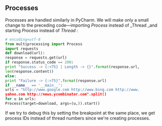 Processes
---
Processes are handled similarly in PyCharm. We will make only a small change to
the preceding code—importing  _Process_ instead of  _Thread _and starting  _Process_ instead of  _Thread_ :


```python
# encoding=utf-8
from multiprocessing import Process
import requests
def download(url):
response = requests.get(url)
if response.status_code == 200:
print "Success -> {:<75} | Length -> {}".format(response.url,
len(response.content))
else:
print "Failure -> {:>75}".format(response.url)
if __name__ == '__main__':
urls = "http://www.google.com http://www.bing.com http://www.
yahoo.com http://news.ycombinator.com".split()
for u in urls:
Process(target=download, args=(u,)).start()
```
If we try to debug this by setting the breakpoint at the same place, we get process IDs
instead of thread numbers since we're creating processes.
